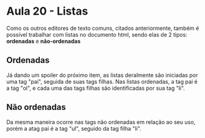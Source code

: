 # Aula 20 - Listas
Como os outros editores de texto comuns, citados anteriormente, também é possível trabalhar com listas no documento 
html, sendo elas de 2 tipos: **ordenadas** e **não-ordenadas**

## Ordenadas
Já dando um spoiler do próximo item, as listas deralmente são iniciadas por uma tag "pai", seguida de suas tags 
filhas. Nas listas ordenadas, a tag pai é a tag "ol", e cada uma das tags filhas são identificadas por sua tag 
"li".

## Não ordenadas
Da mesma maneira ocorre nas tags não ordenadas em relação ao seu uso, porém a atag pai é a tag "ul", seguido da tag 
filha "li".